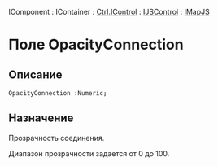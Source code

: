 ﻿---
Link: .Ctrl.IMapJS.@OpacityConnection
---

IComponent : IContainer : [Ctrl.IControl](topic:Com.Custom.ComClasses.Ctrl.IControl.Default) :
[IJSControl](topic:Com.Custom.ComClasses.Ctrl.IJSControl.Default) : [IMapJS](Default)

# Поле OpacityConnection

## Описание

    OpacityConnection :Numeric;

## Назначение

Прозрачность соединения.

Диапазон прозрачности задается от 0 до 100.